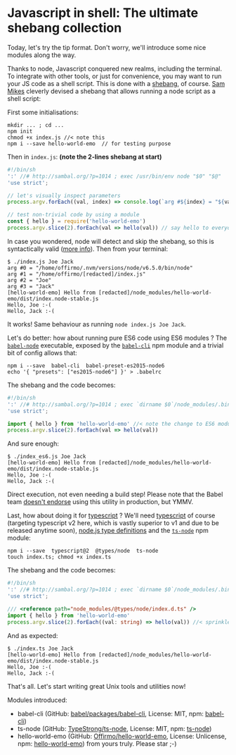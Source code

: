 # Javascript in shell: The ultimate shebang collection

Today, let's try the tip format. Don't worry, we'll introduce some nice modules along the way.
 
Thanks to node, Javascript conquered new realms, including the terminal.
To integrate with other tools, or just for convenience, you may want to run your JS code as a shell script.
This is done with a [shebang](https://en.wikipedia.org/wiki/Shebang_(Unix)), of course.
[Sam Mikes](http://sambal.org/2014/02/passing-options-node-shebang-line/) cleverly devised a shebang that allows running a node script as a shell script:

First some initialisations:

```
mkdir ... ; cd ...
npm init
chmod +x index.js //< note this
npm i --save hello-world-emo  // for testing purpose
```

Then in `index.js`: **(note the 2-lines shebang at start)**

```javascript
#!/bin/sh
':' //# http://sambal.org/?p=1014 ; exec /usr/bin/env node "$0" "$@"
'use strict';

// let's visually inspect parameters
process.argv.forEach((val, index) => console.log(`arg #${index} = "${val}"`))

// test non-trivial code by using a module
const { hello } = require('hello-world-emo')
process.argv.slice(2).forEach(val => hello(val)) // say hello to everyone
```

In case you wondered, node will detect and skip the shebang, so this is syntactically valid ([more info](http://sambal.org/2014/02/passing-options-node-shebang-line/)). Then from your terminal:

```
$ ./index.js Joe Jack
arg #0 = "/home/offirmo/.nvm/versions/node/v6.5.0/bin/node"
arg #1 = "/home/offirmo/[redacted]/index.js"
arg #2 = "Joe"
arg #3 = "Jack"
[hello-world-emo] Hello from [redacted]/node_modules/hello-world-emo/dist/index.node-stable.js
Hello, Joe :-(
Hello, Jack :-(
```

It works! Same behaviour as running `node index.js Joe Jack`.

Let's do better: how about running pure ES6 code using ES6 modules ? The [`babel-node`](https://babeljs.io/docs/usage/cli/) executable, exposed by the [`babel-cli`](https://www.npmjs.com/package/babel-cli) npm module and a trivial bit of config allows that:

```
npm i --save  babel-cli  babel-preset-es2015-node6
echo '{ "presets": ["es2015-node6"] }' > .babelrc
```

The shebang and the code becomes:

```javascript
#!/bin/sh
':' //# http://sambal.org/?p=1014 ; exec `dirname $0`/node_modules/.bin/babel-node "$0" "$@"
'use strict';

import { hello } from 'hello-world-emo' //< note the change to ES6 modules
process.argv.slice(2).forEach(val => hello(val))
```

And sure enough:

```
$ ./index_es6.js Joe Jack
[hello-world-emo] Hello from [redacted]/node_modules/hello-world-emo/dist/index.node-stable.js
Hello, Joe :-(
Hello, Jack :-(
```

Direct execution, not even needing a build step! Please note that the Babel team [doesn't endorse](https://www.npmjs.com/package/babel-cli) using this utility in production, but YMMV.

Last, how about doing it for [typescript](https://www.typescriptlang.org/) ? We'll need [typescript](https://www.npmjs.com/package/typescript) of course (targeting typescript v2 here, which is vastly superior to v1 and due to be released anytime soon), [node.js type definitions](https://www.npmjs.com/package/@types/node) and the [`ts-node`](https://www.npmjs.com/package/ts-node) npm module: 

```
npm i --save  typescript@2  @types/node  ts-node
touch index.ts; chmod +x index.ts
```

The shebang and the code becomes:

```typescript
#!/bin/sh
':' //# http://sambal.org/?p=1014 ; exec `dirname $0`/node_modules/.bin/ts-node "$0" "$@"
'use strict';

/// <reference path="node_modules/@types/node/index.d.ts" />
import { hello } from 'hello-world-emo'
process.argv.slice(2).forEach((val: string) => hello(val)) //< sprinkled some typescript here
```

And as expected:

```
$ ./index.ts Joe Jack
[hello-world-emo] Hello from [redacted]/node_modules/hello-world-emo/dist/index.node-stable.js
Hello, Joe :-(
Hello, Jack :-(
```

That's all. Let's start writing great Unix tools and utilities now!

Modules introduced:
* babel-cli (GitHub: [babel/packages/babel-cli](https://github.com/babel/babel/tree/master/packages/babel-cli), License: MIT, npm: [babel-cli](https://www.npmjs.com/package/babel-cli))
* ts-node (GitHub: [TypeStrong/ts-node](https://github.com/TypeStrong/ts-node), License: MIT, npm: [ts-node](https://www.npmjs.com/package/ts-node))
* hello-world-emo (GitHub: [Offirmo/hello-world-emo](https://github.com/Offirmo/hello-world-npm), License: Unlicense, npm: [hello-world-emo](https://www.npmjs.com/package/hello-world-emo)) from yours truly. Please star ;-)
